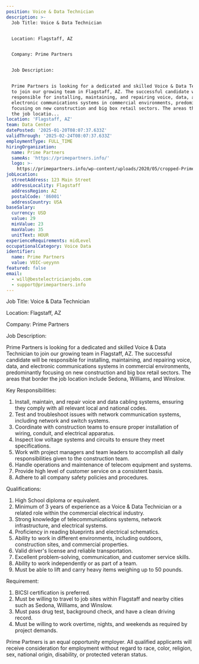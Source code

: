 ```yaml
---
position: Voice & Data Technician
description: >-
  Job Title: Voice & Data Technician


  Location: Flagstaff, AZ


  Company: Prime Partners


  Job Description:


  Prime Partners is looking for a dedicated and skilled Voice & Data Technician
  to join our growing team in Flagstaff, AZ. The successful candidate will be
  responsible for installing, maintaining, and repairing voice, data, and
  electronic communications systems in commercial environments, predominantly
  focusing on new construction and big box retail sectors. The areas that border
  the job locatio...
location: 'Flagstaff, AZ'
team: Data Center
datePosted: '2025-01-20T08:07:37.633Z'
validThrough: '2025-02-24T08:07:37.633Z'
employmentType: FULL_TIME
hiringOrganization:
  name: Prime Partners
  sameAs: 'https://primepartners.info/'
  logo: >-
    https://primepartners.info/wp-content/uploads/2020/05/cropped-Prime-Partners-Logo-NO-BG-1-1.png
jobLocation:
  streetAddress: 123 Main Street
  addressLocality: Flagstaff
  addressRegion: AZ
  postalCode: '86001'
  addressCountry: USA
baseSalary:
  currency: USD
  value: 29
  minValue: 23
  maxValue: 35
  unitText: HOUR
experienceRequirements: midLevel
occupationalCategory: Voice Data
identifier:
  name: Prime Partners
  value: VOIC-ueyynn
featured: false
email:
  - will@bestelectricianjobs.com
  - support@primepartners.info
---
```




Job Title: Voice & Data Technician

Location: Flagstaff, AZ

Company: Prime Partners

Job Description:

Prime Partners is looking for a dedicated and skilled Voice & Data Technician to join our growing team in Flagstaff, AZ. The successful candidate will be responsible for installing, maintaining, and repairing voice, data, and electronic communications systems in commercial environments, predominantly focusing on new construction and big box retail sectors. The areas that border the job location include Sedona, Williams, and Winslow.

Key Responsibilities:

1. Install, maintain, and repair voice and data cabling systems, ensuring they comply with all relevant local and national codes.
2. Test and troubleshoot issues with network communication systems, including network and switch systems.
3. Coordinate with construction teams to ensure proper installation of wiring, conduit, and electrical apparatus.
4. Inspect low voltage systems and circuits to ensure they meet specifications.
5. Work with project managers and team leaders to accomplish all daily responsibilities given to the construction team.
6. Handle operations and maintenance of telecom equipment and systems.
7. Provide high level of customer service on a consistent basis.
8. Adhere to all company safety policies and procedures.

Qualifications:

1. High School diploma or equivalent.
2. Minimum of 3 years of experience as a Voice & Data Technician or a related role within the commercial electrical industry.
3. Strong knowledge of telecommunications systems, network infrastructure, and electrical systems.
4. Proficiency in reading blueprints and electrical schematics.
5. Ability to work in different environments, including outdoors, construction sites, and commercial properties.
6. Valid driver's license and reliable transportation.
7. Excellent problem-solving, communication, and customer service skills.
8. Ability to work independently or as part of a team.
9. Must be able to lift and carry heavy items weighing up to 50 pounds.

Requirement:

1. BICSI certification is preferred.
2. Must be willing to travel to job sites within Flagstaff and nearby cities such as Sedona, Williams, and Winslow.
3. Must pass drug test, background check, and have a clean driving record.
4. Must be willing to work overtime, nights, and weekends as required by project demands.

Prime Partners is an equal opportunity employer. All qualified applicants will receive consideration for employment without regard to race, color, religion, sex, national origin, disability, or protected veteran status.
